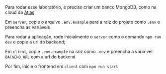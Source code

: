 Para rodar esse laboratório, é preciso criar um banco MongoDB, como na cloud da [Atlas](https://www.mongodb.com/atlas/database)

Em `server`, copie o arquivo `.env.example` para a raiz do projeto como `.env` e preencha as variáveis

Para rodar a aplicação, rode inicialmente o `server` como o comando `npm run dev` e copie a url do backend;

Em `client`, copie `.env.example` na raiz como `.env` e preencha a varia´vel `BACKEND_URL` com a url do backend

Por fim, inicie o frontend em `client` com `npm run start`